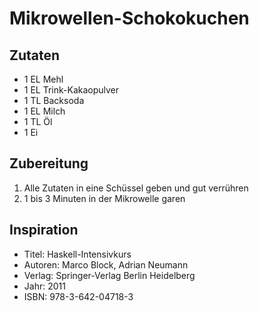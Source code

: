 # Mikrowellen-Schokokuchen

## Zutaten
 * 1 EL Mehl
 * 1 EL Trink-Kakaopulver
 * 1 TL Backsoda
 * 1 EL Milch
 * 1 TL Öl
 * 1 Ei

## Zubereitung
 1. Alle Zutaten in eine Schüssel geben und gut verrühren
 2. 1 bis 3 Minuten in der Mikrowelle garen

## Inspiration
 * Titel: Haskell-Intensivkurs
 * Autoren: Marco Block, Adrian Neumann
 * Verlag: Springer-Verlag Berlin Heidelberg
 * Jahr: 2011
 * ISBN: 978-3-642-04718-3
